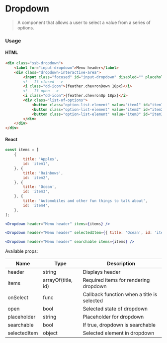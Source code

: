 Dropdown
========

> A component that allows a user to select a value from a series of options.

### Usage

#### HTML

```html
<div class="ssb-dropdown">
    <label for="input-dropdown">Menu header</label>
    <div class="dropdown-interactive-area">
        <input class="focused" id="input-dropdown" disabled="" placeholder="Select item" value="">
        <!-- If closed -->
        <i class="dd-icon">{feather.chevronDown 18px}</i>
        <!-- If open -->
        <i class="dd-icon">{feather.chevronUp 18px}</i>
        <div class="list-of-options">
            <button class="option-list-element" value="item1" id="item1">Apples</button>
            <button class="option-list-element" value="item2" id="item2">Rainbows</button>
            <button class="option-list-element" value="item3" id="item3">Ocean</button>
        </div>
    </div>
</div>
```

#### React

```jsx harmony
const items = [
	{
		title: 'Apples',
		id: 'item1',
	}, {
		title: 'Rainbows',
		id: 'item2',
	}, {
		title: 'Ocean',
		id: 'item3',
	}, {
		title: 'Automobiles and other fun things to talk about',
		id: 'item4',
	}, 
];

<Dropdown header="Menu header" items={items} />

<Dropdown header="Menu header" selectedItem={{ title: 'Ocean', id: 'item3' }} items={items} />

<Dropdown header="Menu header" searchable items={items} />
```

Available props:

| Name       | Type           | Description  |
| ---------- | ------------- | ----- |
| header | string | Displays header |
| items | arrayOf(title, id) |Required items for rendering dropdown |
| onSelect | func | Callback function when a title is selected |
| open | bool | Selected state of dropdown |
| placeholder | string | Placeholder for dropdown |
| searchable | bool | If true, dropdown is searchable |
| selectedItem | object | Selected element in dropdown |
